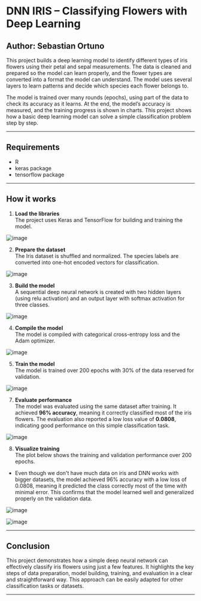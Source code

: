 # DNN IRIS – Classifying Flowers with Deep Learning

**Author:** Sebastian Ortuno  
---

This project builds a deep learning model to identify different types of iris flowers using their petal and sepal measurements. The data is cleaned and prepared so the model can learn properly, and the flower types are converted into a format the model can understand. The model uses several layers to learn patterns and decide which species each flower belongs to.

The model is trained over many rounds (epochs), using part of the data to check its accuracy as it learns. At the end, the model’s accuracy is measured, and the training progress is shown in charts. This project shows how a basic deep learning model can solve a simple classification problem step by step.

---
## Requirements

- R
- keras package
- tensorflow package

---
## How it works

1. **Load the libraries**  
   The project uses Keras and TensorFlow for building and training the model.

![image](https://github.com/user-attachments/assets/e54fd749-74f4-4f06-b52c-785a6dfd1880)


2. **Prepare the dataset**  
   The Iris dataset is shuffled and normalized. The species labels are converted into one-hot encoded vectors for classification.

![image](https://github.com/user-attachments/assets/e61c7ab3-4ba6-4a18-b6ba-add9e8be4994)


3. **Build the model**  
   A sequential deep neural network is created with two hidden layers (using relu activation) and an output layer with softmax activation for three classes.

![image](https://github.com/user-attachments/assets/e8cb66ae-ff84-4a61-a51f-a38e49a4f6e8)

4. **Compile the model**  
   The model is compiled with categorical cross-entropy loss and the Adam optimizer.
   
![image](https://github.com/user-attachments/assets/e85882b3-620d-45a4-8ed4-4685e5007f10)

5. **Train the model**  
   The model is trained over 200 epochs with 30% of the data reserved for validation.
   
![image](https://github.com/user-attachments/assets/719c5866-324d-46bd-ab9a-77fe1e11772f)

7. **Evaluate performance**  
   The model was evaluated using the same dataset after training. It achieved **96% accuracy**, meaning it correctly classified most of the iris flowers. The evaluation also reported a low loss value of **0.0808**, indicating good performance on this simple classification task.
   
![image](https://github.com/user-attachments/assets/8c8a636f-de08-4df4-9717-f24dd25c15cd)


8. **Visualize training**  
   The plot below shows the training and validation performance over 200 epochs. 

- Even though we don't have much data on iris and DNN works with bigger datasets, the model achieved 96% accuracy with a low loss of 0.0808, meaning it predicted the class correctly most of the time with minimal error. This confirms that the model learned well and generalized properly on the validation data.
   
![image](https://github.com/user-attachments/assets/3d53fd94-fb9a-4c74-abf3-f5516e91abae)

![image](https://github.com/user-attachments/assets/e147a6de-e6c4-4961-8ec3-a89bec1f5325)

---

## Conclusion

This project demonstrates how a simple deep neural network can effectively classify iris flowers using just a few features. It highlights the key steps of data preparation, model building, training, and evaluation in a clear and straightforward way. This approach can be easily adapted for other classification tasks or datasets.

---

